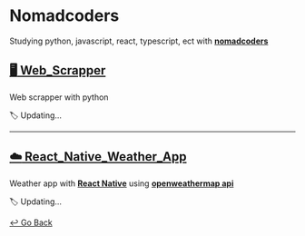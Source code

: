 # Nomadcoders

Studying python, javascript, react, typescript, ect with **[nomadcoders](https://nomadcoders.co)**

## [:desktop_computer: Web_Scrapper]()

Web scrapper with python

:label:  Updating...

---

## [:cloud: React_Native_Weather_App](https://github.com/lisy0123/react_native_weather)

Weather app with **[React Native](https://reactnative.dev/)** using **[openweathermap api](https://openweathermap.org/api)**

:label:  Updating...

[↩️ Go Back](https://github.com/lisy0123/Study)
